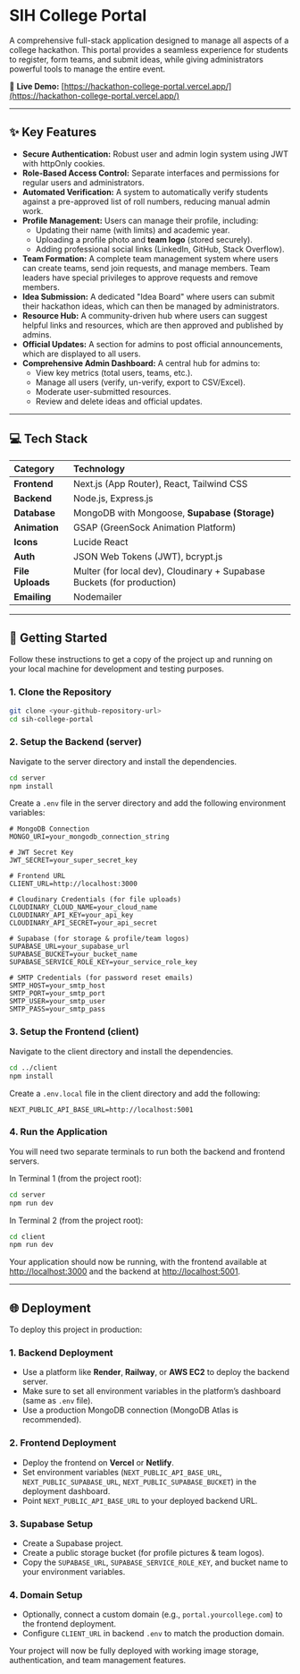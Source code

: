 
# SIH College Portal

A comprehensive full-stack application designed to manage all aspects of a college hackathon. This portal provides a seamless experience for students to register, form teams, and submit ideas, while giving administrators powerful tools to manage the entire event.

🔗 **Live Demo:** [https://hackathon-college-portal.vercel.app/](https://hackathon-college-portal.vercel.app/)

---

## ✨ Key Features

* **Secure Authentication:** Robust user and admin login system using JWT with httpOnly cookies.
* **Role-Based Access Control:** Separate interfaces and permissions for regular users and administrators.
* **Automated Verification:** A system to automatically verify students against a pre-approved list of roll numbers, reducing manual admin work.
* **Profile Management:** Users can manage their profile, including:
  * Updating their name (with limits) and academic year.
  * Uploading a profile photo and **team logo** (stored securely).
  * Adding professional social links (LinkedIn, GitHub, Stack Overflow).
* **Team Formation:** A complete team management system where users can create teams, send join requests, and manage members. Team leaders have special privileges to approve requests and remove members.
* **Idea Submission:** A dedicated "Idea Board" where users can submit their hackathon ideas, which can then be managed by administrators.
* **Resource Hub:** A community-driven hub where users can suggest helpful links and resources, which are then approved and published by admins.
* **Official Updates:** A section for admins to post official announcements, which are displayed to all users.
* **Comprehensive Admin Dashboard:** A central hub for admins to:
    * View key metrics (total users, teams, etc.).
    * Manage all users (verify, un-verify, export to CSV/Excel).
    * Moderate user-submitted resources.
    * Review and delete ideas and official updates.

---

## 💻 Tech Stack

| Category      | Technology                                                              |
| :------------ | :---------------------------------------------------------------------- |
| **Frontend** | Next.js (App Router), React, Tailwind CSS                               |
| **Backend** | Node.js, Express.js                                                     |
| **Database** | MongoDB with Mongoose, **Supabase (Storage)**                           |
| **Animation** | GSAP (GreenSock Animation Platform)                                     |
| **Icons** | Lucide React                                                            |
| **Auth** | JSON Web Tokens (JWT), bcrypt.js                                        |
| **File Uploads**| Multer (for local dev), Cloudinary + Supabase Buckets (for production) |
| **Emailing** | Nodemailer                                                              |

---

## 🚀 Getting Started

Follow these instructions to get a copy of the project up and running on your local machine for development and testing purposes.

### 1. Clone the Repository
```bash
git clone <your-github-repository-url>
cd sih-college-portal
```

### 2. Setup the Backend (server)
Navigate to the server directory and install the dependencies.
```bash
cd server
npm install
```

Create a `.env` file in the server directory and add the following environment variables:

```env
# MongoDB Connection
MONGO_URI=your_mongodb_connection_string

# JWT Secret Key
JWT_SECRET=your_super_secret_key

# Frontend URL
CLIENT_URL=http://localhost:3000

# Cloudinary Credentials (for file uploads)
CLOUDINARY_CLOUD_NAME=your_cloud_name
CLOUDINARY_API_KEY=your_api_key
CLOUDINARY_API_SECRET=your_api_secret

# Supabase (for storage & profile/team logos)
SUPABASE_URL=your_supabase_url
SUPABASE_BUCKET=your_bucket_name
SUPABASE_SERVICE_ROLE_KEY=your_service_role_key

# SMTP Credentials (for password reset emails)
SMTP_HOST=your_smtp_host
SMTP_PORT=your_smtp_port
SMTP_USER=your_smtp_user
SMTP_PASS=your_smtp_pass
```

### 3. Setup the Frontend (client)
Navigate to the client directory and install the dependencies.
```bash
cd ../client
npm install
```

Create a `.env.local` file in the client directory and add the following:
```env
NEXT_PUBLIC_API_BASE_URL=http://localhost:5001
```

### 4. Run the Application
You will need two separate terminals to run both the backend and frontend servers.

In Terminal 1 (from the project root):
```bash
cd server
npm run dev
```

In Terminal 2 (from the project root):
```bash
cd client
npm run dev
```

Your application should now be running, with the frontend available at [http://localhost:3000](http://localhost:3000) and the backend at [http://localhost:5001](http://localhost:5001).

---

## 🌐 Deployment

To deploy this project in production:

### 1. Backend Deployment
* Use a platform like **Render**, **Railway**, or **AWS EC2** to deploy the backend server.
* Make sure to set all environment variables in the platform’s dashboard (same as `.env` file).
* Use a production MongoDB connection (MongoDB Atlas is recommended).

### 2. Frontend Deployment
* Deploy the frontend on **Vercel** or **Netlify**.
* Set environment variables (`NEXT_PUBLIC_API_BASE_URL`, `NEXT_PUBLIC_SUPABASE_URL`, `NEXT_PUBLIC_SUPABASE_BUCKET`) in the deployment dashboard.
* Point `NEXT_PUBLIC_API_BASE_URL` to your deployed backend URL.

### 3. Supabase Setup
* Create a Supabase project.
* Create a public storage bucket (for profile pictures & team logos).
* Copy the `SUPABASE_URL`, `SUPABASE_SERVICE_ROLE_KEY`, and bucket name to your environment variables.

### 4. Domain Setup
* Optionally, connect a custom domain (e.g., `portal.yourcollege.com`) to the frontend deployment.
* Configure `CLIENT_URL` in backend `.env` to match the production domain.

Your project will now be fully deployed with working image storage, authentication, and team management features.
